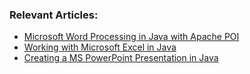 ### Relevant Articles:
- [Microsoft Word Processing in Java with Apache POI](http://www.baeldung.com/java-microsoft-word-with-apache-poi)
- [Working with Microsoft Excel in Java](http://www.baeldung.com/java-microsoft-excel)
- [Creating a MS PowerPoint Presentation in Java](http://www.baeldung.com/apache-poi-slideshow)
